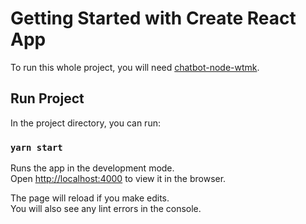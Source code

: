 # Getting Started with Create React App

To run this whole project, you will need [chatbot-node-wtmk](https://github.com/stfares/chatbot-node-wtmk).

## Run Project

In the project directory, you can run:

### `yarn start`

Runs the app in the development mode.\
Open [http://localhost:4000](http://localhost:4000) to view it in the browser.

The page will reload if you make edits.\
You will also see any lint errors in the console.